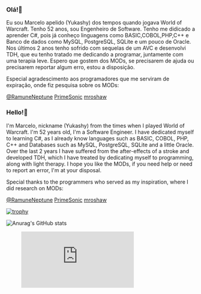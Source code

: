 ### Olá!👋
Eu sou Marcelo apelido (Yukashy) dos tempos quando jogava World of Warcraft.
Tenho 52 anos, sou Engenheiro de Software.
Tenho me didicado a aprender C#, pois já conheço linguagens como BASIC,COBOL,PHP,C++ e Banco de dados como MySQL, PostgreSQL, SQLite e um pouco de Oracle.
Nos últimos 2 anos tenho sofrido com sequelas de um AVC e desenvolvi TDH, que eu tenho tratado me dedicando a programar, juntamente com uma terapia leve.
Espero que gostem dos MODs, se precisarem de ajuda ou precisarem reportar algum erro, estou a disposição.

Especial agradescimento aos programadores que me serviram de expiração, onde fiz pesquisa sobre os MODs:

[@RamuneNeptune](https://github.com/RamuneNeptune)
[PrimeSonic](https://github.com/PrimeSonic)
[mroshaw](https://github.com/mroshaw)

### Hello!👋
I'm Marcelo, nickname (Yukashy) from the times when I played World of Warcraft.
I'm 52 years old, I'm a Software Engineer.
I have dedicated myself to learning C#, as I already know languages such as BASIC, COBOL, PHP, C++ and Databases such as MySQL, PostgreSQL, SQLite and a little Oracle.
Over the last 2 years I have suffered from the after-effects of a stroke and developed TDH, which I have treated by dedicating myself to programming, along with light therapy.
I hope you like the MODs, if you need help or need to report an error, I'm at your disposal.

Special thanks to the programmers who served as my inspiration, where I did research on MODs:

[@RamuneNeptune](https://github.com/RamuneNeptune)
[PrimeSonic](https://github.com/PrimeSonic)
[mroshaw](https://github.com/mroshaw)

[![trophy](https://github-profile-trophy.vercel.app/?username=wisekeep&theme=onedark)](https://github.com/ryo-ma/github-profile-trophy)

![Anurag's GitHub stats](https://github-readme-stats.vercel.app/api?username=wisekeep&show_icons=true&theme=dark&locale=en&show=reviews,discussions_started,discussions_answered,prs_merged,prs_merged_percentage)

<figure><embed src="https://wakatime.com/share/@wisekeep/f6eeb8ee-a09a-41b6-804f-954cd7be60e5.svg"></embed></figure>
